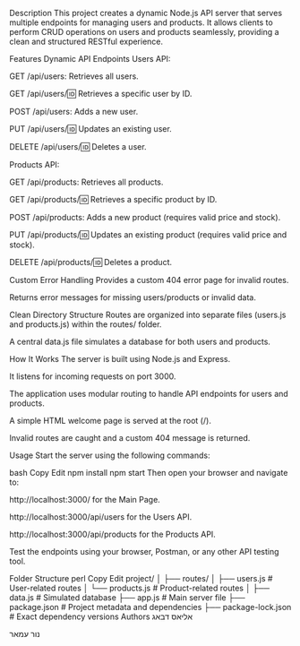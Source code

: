Description
This project creates a dynamic Node.js API server that serves multiple endpoints for managing users and products. It allows clients to perform CRUD operations on users and products seamlessly, providing a clean and structured RESTful experience.

Features
Dynamic API Endpoints
Users API:

GET /api/users: Retrieves all users.

GET /api/users/:id: Retrieves a specific user by ID.

POST /api/users: Adds a new user.

PUT /api/users/:id: Updates an existing user.

DELETE /api/users/:id: Deletes a user.

Products API:

GET /api/products: Retrieves all products.

GET /api/products/:id: Retrieves a specific product by ID.

POST /api/products: Adds a new product (requires valid price and stock).

PUT /api/products/:id: Updates an existing product (requires valid price and stock).

DELETE /api/products/:id: Deletes a product.

Custom Error Handling
Provides a custom 404 error page for invalid routes.

Returns error messages for missing users/products or invalid data.

Clean Directory Structure
Routes are organized into separate files (users.js and products.js) within the routes/ folder.

A central data.js file simulates a database for both users and products.

How It Works
The server is built using Node.js and Express.

It listens for incoming requests on port 3000.

The application uses modular routing to handle API endpoints for users and products.

A simple HTML welcome page is served at the root (/).

Invalid routes are caught and a custom 404 message is returned.

Usage
Start the server using the following commands:

bash
Copy
Edit
npm install
npm start
Then open your browser and navigate to:

http://localhost:3000/ for the Main Page.

http://localhost:3000/api/users for the Users API.

http://localhost:3000/api/products for the Products API.

Test the endpoints using your browser, Postman, or any other API testing tool.

Folder Structure
perl
Copy
Edit
project/
│
├── routes/
│   ├── users.js         # User-related routes
│   └── products.js      # Product-related routes
│
├── data.js              # Simulated database
├── app.js               # Main server file
├── package.json         # Project metadata and dependencies
├── package-lock.json    # Exact dependency versions
Authors
אליאס דבאג

נור עמאר

